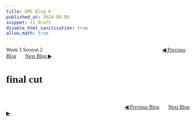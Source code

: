 ```yaml
---
title: DMS Blog 6
published_at: 2024-08-09
snippet: t1 draft
disable_html_sanitization: true
allow_math: true
---
```

<font face="Times New Roman">
Week 3 Session 2
<a href="https://d20502-d-dms1-blog-38.deno.dev/fifth-blog-post" class="button" style="margin-left:23em">◀︎ Previous Blog</a>&nbsp;&nbsp;&nbsp;&nbsp;&nbsp;&nbsp;
<a href="https://d20502-d-dms1-blog-38.deno.dev/seventh-blog-post" class="button">Next Blog ▶︎</a>

# final cut


<br></br>
<a href="https://d20502-d-dms1-blog-38.deno.dev/fifth-blog-post" class="button" style="margin-left:23em">◀︎ Previous Blog</a>&nbsp;&nbsp;&nbsp;&nbsp;&nbsp;&nbsp;
<a href="https://d20502-d-dms1-blog-38.deno.dev/seventh-blog-post" class="button">Next Blog ▶︎</a>
</font>